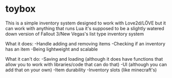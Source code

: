 # toybox
This is a simple inventory system designed to work with Love2d/LÖVE but it can work with anything that runs Lua
it's supposed to be a slightly watered down version of Fallout 3/New Vegas's list type inventory system

What it does:
-Handle adding and removing items
-Checking if an inventory has an item
-Being lightweight and scalable

What it can't do:
-Saving and loading (although it does have functions that allow you to work with libraries/code that can do that)
-UI (although you can add that on your own)
-Item durability
-Inventory slots (like minecraft's)
